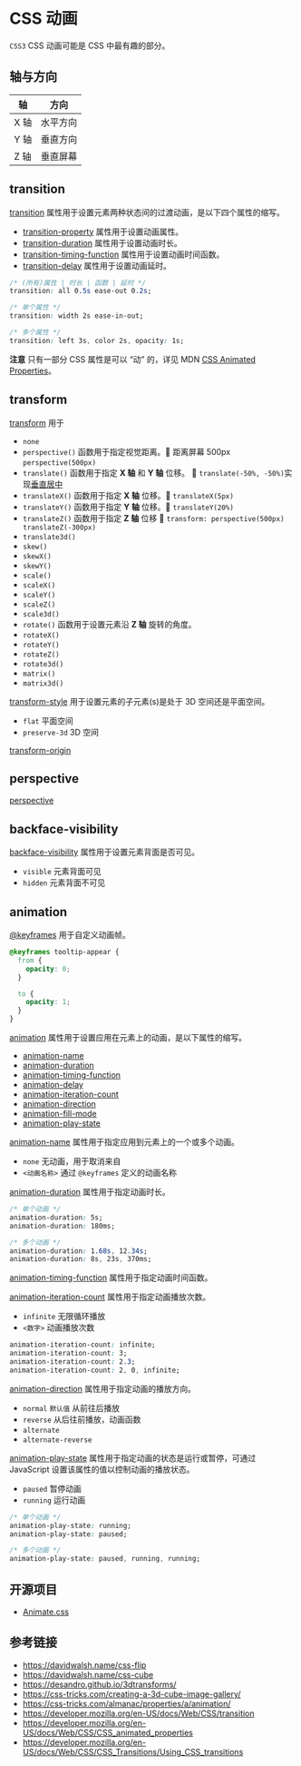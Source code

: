 # CSS 动画

`CSS3` CSS 动画可能是 CSS 中最有趣的部分。

## 轴与方向
| 轴 | 方向 |
|----|--------|
| X 轴 | 水平方向 |
| Y 轴 | 垂直方向 |
| Z 轴 | 垂直屏幕 |


## transition
[transition](https://developer.mozilla.org/en-US/docs/Web/CSS/transition) 属性用于设置元素两种状态间的过渡动画，是以下四个属性的缩写。
* [transition-property](https://developer.mozilla.org/en-US/docs/Web/CSS/transition-property) 属性用于设置动画属性。
* [transition-duration](https://developer.mozilla.org/en-US/docs/Web/CSS/transition-duration) 属性用于设置动画时长。
* [transition-timing-function](https://developer.mozilla.org/en-US/docs/Web/CSS/transition-timing-function) 属性用于设置动画时间函数。
* [transition-delay](https://developer.mozilla.org/en-US/docs/Web/CSS/transition-delay) 属性用于设置动画延时。

```css
/* (所有)属性 | 时长 | 函数 | 延时 */
transition: all 0.5s ease-out 0.2s;

/* 单个属性 */
transition: width 2s ease-in-out;

/* 多个属性 */
transition: left 3s, color 2s, opacity: 1s;
```

**注意** 只有一部分 CSS 属性是可以 “动” 的，详见 MDN [CSS Animated Properties](https://developer.mozilla.org/en-US/docs/Web/CSS/CSS_animated_properties)。

## transform
[transform](https://developer.mozilla.org/en-US/docs/Web/CSS/transform) 用于
* `none`
* `perspective()` 函数用于指定视觉距离。🌰 距离屏幕 500px `perspective(500px)`
* `translate()` 函数用于指定 **X 轴** 和 **Y 轴** 位移。 🌰 `translate(-50%, -50%)`实现[垂直居中](https://codepen.io/twhy/pen/WOoqBr)
* `translateX()` 函数用于指定 **X 轴** 位移。🌰 `translateX(5px)`
* `translateY()` 函数用于指定 **Y 轴** 位移。🌰 `translateY(20%)`
* `translateZ()` 函数用于指定 **Z 轴** 位移 🌰 `transform: perspective(500px) translateZ(-300px)`
* `translate3d()`
* `skew()`
* `skewX()`
* `skewY()`
* `scale()`
* `scaleX()`
* `scaleY()`
* `scaleZ()`
* `scale3d()`
* `rotate()` 函数用于设置元素沿 **Z 轴** 旋转的角度。
* `rotateX()`
* `rotateY()`
* `rotateZ()`
* `rotate3d()`
* `matrix()`
* `matrix3d()`

[transform-style](https://developer.mozilla.org/en-US/docs/Web/CSS/transform-style) 用于设置元素的子元素(s)是处于 3D 空间还是平面空间。
* `flat` 平面空间
* `preserve-3d` 3D 空间

[transform-origin](https://developer.mozilla.org/en-US/docs/Web/CSS/transform-origin)

## perspective
[perspective](https://developer.mozilla.org/en-US/docs/Web/CSS/perspective)

## backface-visibility
[backface-visibility](https://developer.mozilla.org/en-US/docs/Web/CSS/backface-visibility) 属性用于设置元素背面是否可见。
* `visible` 元素背面可见
* `hidden` 元素背面不可见

## animation
[@keyframes](https://developer.mozilla.org/en-US/docs/Web/CSS/@keyframes) 用于自定义动画帧。

```css
@keyframes tooltip-appear {
  from {
    opacity: 0;
  }

  to {
    opacity: 1;
  }
}
```

[animation](https://developer.mozilla.org/en-US/docs/Web/CSS/animation) 属性用于设置应用在元素上的动画，是以下属性的缩写。
* [animation-name](https://developer.mozilla.org/en-US/docs/Web/CSS/animation-name)
* [animation-duration](https://developer.mozilla.org/en-US/docs/Web/CSS/animation-duration)
* [animation-timing-function](https://developer.mozilla.org/en-US/docs/Web/CSS/animation-timing-function)
* [animation-delay](https://developer.mozilla.org/en-US/docs/Web/CSS/animation-delay)
* [animation-iteration-count](https://developer.mozilla.org/en-US/docs/Web/CSS/animation-iteration-count)
* [animation-direction](https://developer.mozilla.org/en-US/docs/Web/CSS/animation-direction)
* [animation-fill-mode](https://developer.mozilla.org/en-US/docs/Web/CSS/animation-fill-mode)
* [animation-play-state](https://developer.mozilla.org/en-US/docs/Web/CSS/animation-play-state)

[animation-name](https://developer.mozilla.org/en-US/docs/Web/CSS/animation-name) 属性用于指定应用到元素上的一个或多个动画。
* `none` 无动画，用于取消来自
* `<动画名称>` 通过 `@keyframes` 定义的动画名称

[animation-duration](https://developer.mozilla.org/en-US/docs/Web/CSS/animation-duration) 属性用于指定动画时长。
```css
/* 单个动画 */
animation-duration: 5s;
animation-duration: 180ms;

/* 多个动画 */
animation-duration: 1.68s, 12.34s;
animation-duration: 8s, 23s, 370ms;
```

[animation-timing-function](https://developer.mozilla.org/en-US/docs/Web/CSS/animation-timing-function) 属性用于指定动画时间函数。

[animation-iteration-count](https://developer.mozilla.org/en-US/docs/Web/CSS/animation-iteration-count) 属性用于指定动画播放次数。
* `infinite` 无限循环播放
* `<数字>` 动画播放次数
```css
animation-iteration-count: infinite;
animation-iteration-count: 3;
animation-iteration-count: 2.3;
animation-iteration-count: 2, 0, infinite;
```

[animation-direction](https://developer.mozilla.org/en-US/docs/Web/CSS/animation-direction) 属性用于指定动画的播放方向。
* `normal` `默认值` 从前往后播放
* `reverse` 从后往前播放，动画函数
* `alternate`
* `alternate-reverse`

[animation-play-state](https://developer.mozilla.org/en-US/docs/Web/CSS/animation-play-state) 属性用于指定动画的状态是运行或暂停，可通过 JavaScript 设置该属性的值以控制动画的播放状态。
* `paused` 暂停动画
* `running` 运行动画
```css
/* 单个动画 */
animation-play-state: running;
animation-play-state: paused;

/* 多个动画 */
animation-play-state: paused, running, running;
```

## 开源项目
* [Animate.css](https://daneden.github.io/animate.css/)

## 参考链接
* https://davidwalsh.name/css-flip
* https://davidwalsh.name/css-cube
* https://desandro.github.io/3dtransforms/
* https://css-tricks.com/creating-a-3d-cube-image-gallery/
* https://css-tricks.com/almanac/properties/a/animation/
* https://developer.mozilla.org/en-US/docs/Web/CSS/transition
* https://developer.mozilla.org/en-US/docs/Web/CSS/CSS_animated_properties
* https://developer.mozilla.org/en-US/docs/Web/CSS/CSS_Transitions/Using_CSS_transitions

